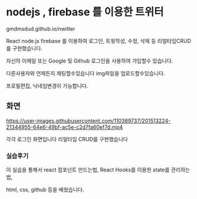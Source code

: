 # nodejs , firebase 를 이용한 트위터

gmdmsdud.github.io/nwitter


React node.js firebase 를 이용하여
로그인, 트윗작성, 수정, 삭제 등 리얼타임CRUD를 구현했습니다.

자신의 이메일 또는 Google 및 Github 로그인을 사용하여 가입할수 있습니다.

다른사용자와 언제든지 채팅할수있습니다 img파일을 업로드할수있습니다.

프로필편집, 닉네임변경이 가능합니다.


## 화면

https://user-images.githubusercontent.com/110389737/201513224-21344955-64e6-49bf-ac5e-c2d7fa60ef7d.mp4


각각 로그인 화면입니다 리얼타임 CRUD를 구현했습니다

### 실습후기

이 실습을 통해서 react 컴포넌트 만드는법, React Hooks를 이용한 state를 관리하는법,

html, css, github 등을 배웠습니다.

